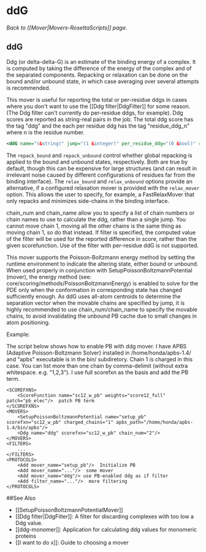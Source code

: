 # ddG
*Back to [[Mover|Movers-RosettaScripts]] page.*
## ddG

Ddg (or delta-delta-G) is an estimate of the binding energy of a complex.  It is computed by taking the difference of the energy of the complex and of the separated components.  Repacking or relaxation can be done on the bound and/or unbound state, in which case averaging over several attempts is recommended.

This mover is useful for reporting the total or per-residue ddgs in cases where you don't want to use the [[Ddg filter|DdgFilter]] for some reason. (The Ddg filter can't currently do per-residue ddgs, for example). Ddg scores are reported as string-real pairs in the job. The total ddg score has the tag "ddg" and the each per residue ddg has the tag "residue\_ddg\_n" where n is the residue number.

```xml
<ddG name="(&string)" jump="(1 &integer)" per_residue_ddg="(0 &bool)" repack_bound="(true bool&)" repack_unbound="(true bool&)" relax_bound=(false bool&) relax_unbound=(true bool&) relax_mover=(&string) scorefxn="('score12' &string)" chain_num="(&int,&int...)" chain_name="(&char,&char)" filter="(&string)"/>
```

The `repack_bound` and `repack_unbound` control whether global repacking is applied to the bound and unbound states, respectively.  Both are true by default, though this can be expensive for large structures (and can result in irrelevant noise caused by different configurations of residues far from the binding interface).  The `relax_bound` and `relax_unbound` options provide an alternative, if a configured relaxation mover is provided with the `relax_mover` option.  This allows the user to specify, for example, a FastRelaxMover that only repacks and minimizes side-chains in the binding interface.

chain\_num and chain\_name allow you to specify a list of chain numbers or chain names to use to calculate the ddg, rather than a single jump. You cannot move chain 1, moving all the other chains is the same thing as moving chain 1, so do that instead. If filter is specified, the computed value of the filter will be used for the reported difference in score, rather than the given scorefunction. Use of the filter with per-residue ddG is not supported.



This mover supports the Poisson-Boltzmann energy method by setting the runtime environment to indicate the altering state, either bound or unbound. When used properly in conjunction with SetupPoissonBoltzmannPotential (mover), the energy method (see: core/scoring/methods/PoissonBoltzmannEnergy) is enabled to solve for the PDE only when the conformation in corresponding state has changed sufficiently enough. As ddG uses all-atom centroids to determine the separation vector when the movable chains are specified by jump, it is highly recommended to use chain\_num/chain\_name to specify the movable chains, to avoid invalidating the unbound PB cache due to small changes in atom positioning.

Example:

The script below shows how to enable PB with ddg mover. I have APBS (Adaptive Poisson-Boltzmann Solver) installed in /home/honda/apbs-1.4/ and "apbs" executable is in the bin/ subdiretory. Chain 1 is charged in this case. You can list more than one chain by comma-delimit (without extra whitespace. e.g. "1,2,3"). I use full scorefxn as the basis and add the PB term.

    <SCOREFXNS>
        <ScoreFunction name="sc12_w_pb" weights="score12_full" patch="pb_elec"/>  patch PB term
    </SCOREFXNS>
    <MOVERS>
        <SetupPoissonBoltzmannPotential name="setup_pb" scorefxn="sc12_w_pb" charged_chains="1" apbs_path="/home/honda/apbs-1.4/bin/apbs"/>
        <Ddg name="ddg" scorefxn="sc12_w_pb" chain_num="2"/>
    </MOVERS>
    <FILTERS>
        ...
    </FILTERS>
    <PROTOCOLS>
        <Add mover_name="setup_pb"/>  Initialize PB
        <Add mover_name="..."/>  some mover
        <Add mover_name="ddg"/> use PB-enabled ddg as if filter
        <Add filter_name="..."/>  more filtering
    </PROTOCOLS>


##See Also

* [[SetupPoissonBoltzmannPotentialMover]]
* [[Ddg filter|DdgFilter]]: A filter for discarding complexes with too low a Ddg value.
* [[ddg-monomer]]: Application for calculating ddg values for monomeric proteins
* [[I want to do x]]: Guide to choosing a mover
